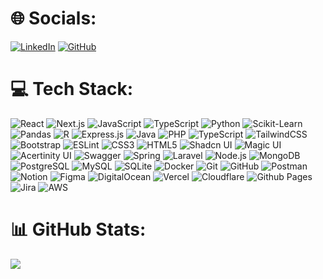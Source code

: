 
 
# 🌐 Socials:  
[![LinkedIn](https://img.shields.io/badge/LinkedIn-%230077B5.svg?logo=linkedin&logoColor=white)](https://www.linkedin.com/in/tamsir-ababacar-diouf-04641425b/)  [![GitHub](https://img.shields.io/badge/GitHub-%23121011.svg?logo=github&logoColor=white)](https://github.com/Tamsir123) 

# 💻 Tech Stack:

![React](https://img.shields.io/badge/react-%2320232a.svg?style=for-the-badge&logo=react&logoColor=%2361DAFB)   ![Next.js](https://img.shields.io/badge/Next-black?style=for-the-badge&logo=next.js&logoColor=white) ![JavaScript](https://img.shields.io/badge/javascript-%23323330.svg?style=for-the-badge&logo=javascript&logoColor=%23F7DF1E)  ![TypeScript](https://img.shields.io/badge/typescript-%23007ACC.svg?style=for-the-badge&logo=typescript&logoColor=white)  ![Python](https://img.shields.io/badge/python-%2314354C.svg?style=for-the-badge&logo=python&logoColor=white) ![Scikit-Learn](https://img.shields.io/badge/Scikit--Learn-F7931E?style=for-the-badge&logo=scikit-learn&logoColor=white)
![Pandas](https://img.shields.io/badge/Pandas-150458?style=for-the-badge&logo=pandas&logoColor=white)
 ![R](https://img.shields.io/badge/R-%23276DC3.svg?style=for-the-badge&logo=r&logoColor=white)  ![Express.js](https://img.shields.io/badge/express.js-%23404d59.svg?style=for-the-badge&logo=express&logoColor=%2361DAFB)  ![Java](https://img.shields.io/badge/java-%23ED8B00.svg?style=for-the-badge&logo=java&logoColor=white)  ![PHP](https://img.shields.io/badge/php-777BB4?style=for-the-badge&logo=php&logoColor=white) ![TypeScript](https://img.shields.io/badge/typescript-%23007ACC.svg?style=for-the-badge&logo=typescript&logoColor=white)    ![TailwindCSS](https://img.shields.io/badge/tailwindcss-%2338B2AC.svg?style=for-the-badge&logo=tailwind-css&logoColor=white)  ![Bootstrap](https://img.shields.io/badge/bootstrap-%238511FA.svg?style=for-the-badge&logo=bootstrap&logoColor=white) ![ESLint](https://img.shields.io/badge/ESLint-4B32C3?style=for-the-badge&logo=eslint&logoColor=white)
  ![CSS3](https://img.shields.io/badge/css3-%231572B6.svg?style=for-the-badge&logo=css3&logoColor=white)  ![HTML5](https://img.shields.io/badge/html5-%23E34F26.svg?style=for-the-badge&logo=html5&logoColor=white) ![Shadcn UI](https://img.shields.io/badge/Shadcn_UI-000000?style=for-the-badge&logo=shadcn&logoColor=white)
![Magic UI](https://img.shields.io/badge/Magic_UI-D784D7?style=for-the-badge&logo=magicui&logoColor=white) ![Acertinity UI](https://img.shields.io/badge/Acertinity_UI-000000?style=for-the-badge&logo=custom&logoColor=white)
 ![Swagger](https://img.shields.io/badge/Swagger-85EA2D?style=for-the-badge&logo=swagger&logoColor=black)
 ![Spring](https://img.shields.io/badge/Spring-%236DB33F.svg?style=for-the-badge&logo=spring&logoColor=white)
  ![Laravel](https://img.shields.io/badge/Laravel-%23FF2D20.svg?style=for-the-badge&logo=laravel&logoColor=white) ![Node.js](https://img.shields.io/badge/node.js-%2343853D.svg?style=for-the-badge&logo=node.js&logoColor=white)   ![MongoDB](https://img.shields.io/badge/MongoDB-%234ea94b.svg?style=for-the-badge&logo=mongodb&logoColor=white)![PostgreSQL](https://img.shields.io/badge/PostgreSQL-%23316192.svg?style=for-the-badge&logo=postgresql&logoColor=white)    ![MySQL](https://img.shields.io/badge/mysql-4479A1.svg?style=for-the-badge&logo=mysql&logoColor=white)  ![SQLite](https://img.shields.io/badge/sqlite-%2307405e.svg?style=for-the-badge&logo=sqlite&logoColor=white)  ![Docker](https://img.shields.io/badge/docker-%230db7ed.svg?style=for-the-badge&logo=docker&logoColor=white)  ![Git](https://img.shields.io/badge/git-%23F05033.svg?style=for-the-badge&logo=git&logoColor=white)  ![GitHub](https://img.shields.io/badge/github-%23121011.svg?style=for-the-badge&logo=github&logoColor=white)  ![Postman](https://img.shields.io/badge/Postman-FF6C37?style=for-the-badge&logo=postman&logoColor=white) 
 ![Notion](https://img.shields.io/badge/Notion-%23000000.svg?style=for-the-badge&logo=notion&logoColor=white)  ![Figma](https://img.shields.io/badge/figma-%23F24E1E.svg?style=for-the-badge&logo=figma&logoColor=white) ![DigitalOcean](https://img.shields.io/badge/DigitalOcean-0080FF?style=for-the-badge&logo=digitalocean&logoColor=white) ![Vercel](https://img.shields.io/badge/vercel-%23000000.svg?style=for-the-badge&logo=vercel&logoColor=white)  ![Cloudflare](https://img.shields.io/badge/Cloudflare-F38020?style=for-the-badge&logo=Cloudflare&logoColor=white)  ![Github Pages](https://img.shields.io/badge/github%20pages-121013?style=for-the-badge&logo=github&logoColor=white) ![Jira](https://img.shields.io/badge/jira-0052CC?style=for-the-badge&logo=jira&logoColor=white) ![AWS](https://img.shields.io/badge/AWS-232F3E?style=for-the-badge&logo=amazon-aws&logoColor=white)




# 📊 GitHub Stats:
![](https://github-readme-stats.vercel.app/api?username=Tamsir123&theme=github_dark&hide_border=false&include_all_commits=true&count_private=false)<br/>

  
